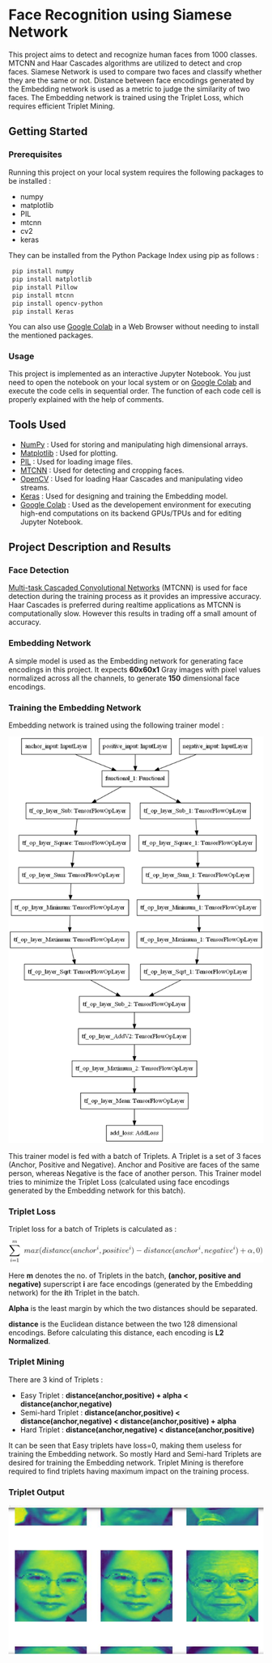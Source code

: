 # Face Recognition using Siamese Network

This project aims to detect and recognize human faces from 1000 classes. MTCNN and Haar Cascades algorithms are utilized to detect and crop faces. Siamese Network is used to compare two faces and classify whether they are the same or not. Distance between face encodings generated by the Embedding network  is used as a metric to judge the similarity of two faces. The Embedding network is trained using the Triplet Loss, which requires efficient Triplet Mining.


## Getting Started

### Prerequisites
Running this project on your local system requires the following packages to be installed :

* numpy
* matplotlib
* PIL
* mtcnn
* cv2
* keras
    
 They can be installed from the Python Package Index using pip as follows :
 
     pip install numpy
     pip install matplotlib
     pip install Pillow
     pip install mtcnn
     pip install opencv-python
     pip install Keras
     
     
 You can also use [Google Colab](https://colab.research.google.com/) in a Web Browser without needing to install the mentioned packages.
 
### Usage
This project is implemented as an interactive Jupyter Notebook. You just need to open the notebook on your local system or on [Google Colab](https://colab.research.google.com/) and execute the code cells in sequential order. The function of each code cell is properly explained with the help of comments.</br>

## Tools Used
* [NumPy](https://numpy.org/) : Used for storing and manipulating high dimensional arrays.
* [Matplotlib](https://matplotlib.org/) : Used for plotting.
* [PIL](https://pillow.readthedocs.io/en/stable/) : Used for loading image files.
* [MTCNN](https://pillow.readthedocs.io/en/stable/) : Used for detecting and cropping faces.
* [OpenCV](https://opencv.org/) : Used for loading Haar Cascades and manipulating video streams.
* [Keras](https://keras.io/) : Used for designing and training the Embedding model.
* [Google Colab](https://colab.research.google.com/) : Used as the developement environment for executing high-end computations on its backend GPUs/TPUs and for editing Jupyter Notebook. 



## Project Description and Results
### Face Detection
[Multi-task Cascaded Convolutional Networks](https://kpzhang93.github.io/MTCNN_face_detection_alignment/) (MTCNN) is used for face detection during the training process as it provides an impressive accuracy. Haar Cascades is preferred during realtime applications as MTCNN is computationally slow. However this results in trading off a small amount of accuracy. 

### Embedding Network
A simple model is used as the Embedding network for generating face encodings in this project. It expects **60x60x1** Gray images with pixel values normalized across all the channels, to generate **150** dimensional face encodings.</br>


### Training the Embedding Network
Embedding network is trained using the following trainer model :
<p align="center">
  <img src=Images/emb_trainer_model.png>
</p>

This trainer model is fed with a batch of Triplets. A Triplet is a set of 3 faces (Anchor, Positive and Negative). Anchor and Positive are faces of the same person, whereas Negative is the face of another person. This Trainer model tries to minimize the Triplet Loss (calculated using face encodings generated by the Embedding network for this batch).

### Triplet Loss
Triplet loss for a batch of Triplets is calculated as :

<img src=Images/Triplet_Loss.png>

Here **m** denotes the no. of Triplets in the batch, **(anchor, positive and negative)** superscript **i** are face encodings (generated by the Embedding network) for the **i**th Triplet in the batch. </br>

**Alpha** is the least margin by which the two distances should be separated.</br>

**distance** is the Euclidean distance between the two 128 dimensional encodings. Before calculating this distance, each encoding is **L2 Normalized**.

### Triplet Mining
There are 3 kind of Triplets :
* Easy Triplet : **distance(anchor,positive) + alpha < distance(anchor,negative)**
* Semi-hard Triplet : **distance(anchor,positive) < distance(anchor,negative) < distance(anchor,positive) + alpha**
* Hard Triplet : **distance(anchor,negative) < distance(anchor,positive)**

It can be seen that Easy triplets have loss=0, making them useless for training the Embedding network. So mostly Hard and Semi-hard Triplets are desired for training the Embedding network. Triplet Mining is therefore required to find triplets having maximum impact on the training process.

### Triplet Output
<p align="center">
  <img src=Images/triplets.JPG>
</p>
